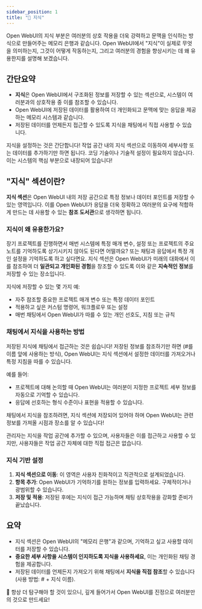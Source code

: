 ```yaml
---
sidebar_position: 1
title: "🧠 지식"
---
```


Open WebUI의 지식 부분은 여러분의 상호 작용을 더욱 강력하고 문맥을 인식하는 방식으로 만들어주는 메모리 은행과 같습니다. Open WebUI에서 "지식"이 실제로 무엇을 의미하는지, 그것이 어떻게 작동하는지, 그리고 여러분의 경험을 향상시키는 데 왜 유용한지를 설명해 보겠습니다.

## 간단요약

- **지식**은 Open WebUI에서 구조화된 정보를 저장할 수 있는 섹션으로, 시스템이 여러분과의 상호작용 중 이를 참조할 수 있습니다.
- Open WebUI에 저장된 데이터를 활용하여 더 개인화되고 문맥에 맞는 응답을 제공하는 메모리 시스템과 같습니다.
- 저장된 데이터를 언제든지 접근할 수 있도록 지식을 채팅에서 직접 사용할 수 있습니다.

지식을 설정하는 것은 간단합니다! 작업 공간 내의 지식 섹션으로 이동하여 세부사항 또는 데이터를 추가하기만 하면 됩니다. 코딩 기술이나 기술적 설정이 필요하지 않습니다. 이는 시스템의 핵심 부분으로 내장되어 있습니다!

## "지식" 섹션이란?

**지식 섹션**은 Open WebUI 내의 저장 공간으로 특정 정보나 데이터 포인트를 저장할 수 있는 영역입니다. 이를 Open WebUI가 응답을 더욱 정확하고 여러분의 요구에 적합하게 만드는 데 사용할 수 있는 **참조 도서관**으로 생각하면 됩니다.

### 지식이 왜 유용한가요?

장기 프로젝트를 진행하면서 매번 시스템에 특정 매개 변수, 설정 또는 프로젝트의 주요 노트를 기억하도록 상기시키지 않아도 된다면 어떨까요? 또는 채팅과 응답에서 특정 개인 설정을 기억하도록 하고 싶다면요. 지식 섹션은 Open WebUI가 미래의 대화에서 이를 참조하여 더 **일관되고 개인화된 경험**을 창조할 수 있도록 이와 같은 **지속적인 정보**를 저장할 수 있는 장소입니다.

지식에 저장할 수 있는 몇 가지 예:

- 자주 참조할 중요한 프로젝트 매개 변수 또는 특정 데이터 포인트
- 적용하고 싶은 커스텀 명령어, 워크플로우 또는 설정
- 매번 채팅에서 Open WebUI가 따를 수 있는 개인 선호도, 지침 또는 규칙

### 채팅에서 지식을 사용하는 방법

저장된 지식에 채팅에서 접근하는 것은 쉽습니다! 저장된 정보를 참조하기만 하면 (#를 이름 앞에 사용하는 방식), Open WebUI는 지식 섹션에서 설정한 데이터를 가져오거나 특정 지침을 따를 수 있습니다.

예를 들어:

- 프로젝트에 대해 논의할 때 Open WebUI는 여러분이 지정한 프로젝트 세부 정보를 자동으로 기억할 수 있습니다.
- 응답에 선호하는 형식 수준이나 표현을 적용할 수 있습니다.

채팅에서 지식을 참조하려면, 지식 섹션에 저장되어 있어야 하며 Open WebUI는 관련 정보를 가져올 시점과 장소를 알 수 있습니다!

관리자는 지식을 작업 공간에 추가할 수 있으며, 사용자들은 이를 접근하고 사용할 수 있지만, 사용자들은 작업 공간 자체에 대한 직접 접근은 없습니다.

### 지식 기반 설정

1. **지식 섹션으로 이동**: 이 영역은 사용자 친화적이고 직관적으로 설계되었습니다.
2. **항목 추가**: Open WebUI가 기억하기를 원하는 정보를 입력하세요. 구체적이거나 광범위할 수 있습니다.
3. **저장 및 적용**: 저장된 후에는 지식이 접근 가능하며 채팅 상호작용을 강화할 준비가 끝났습니다.

## 요약

- 지식 섹션은 Open WebUI의 "메모리 은행"과 같으며, 기억하고 싶고 사용할 데이터를 저장할 수 있습니다.
- **중요한 세부 사항을 시스템이 인지하도록 지식을 사용하세요**, 이는 개인화된 채팅 경험을 제공합니다.
- 저장된 데이터를 언제든지 가져오기 위해 채팅에서 **지식을 직접 참조**할 수 있습니다(사용 방법: # + 지식 이름).

🌟 항상 더 탐구해야 할 것이 있으니, 깊게 들어가서 Open WebUI를 진정으로 여러분만의 것으로 만드세요!
